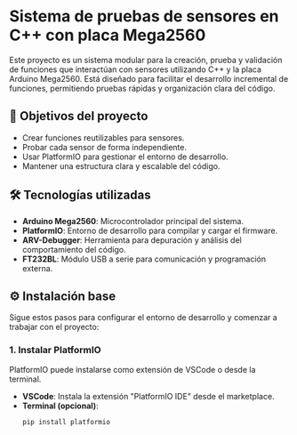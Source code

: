 # Sistema de pruebas de sensores en C++ con placa Mega2560

Este proyecto es un sistema modular para la creación, prueba y validación de funciones que interactúan con sensores utilizando C++ y la placa Arduino Mega2560. Está diseñado para facilitar el desarrollo incremental de funciones, permitiendo pruebas rápidas y organización clara del código.

## 🚀 Objetivos del proyecto

- Crear funciones reutilizables para sensores.
- Probar cada sensor de forma independiente.
- Usar PlatformIO para gestionar el entorno de desarrollo.
- Mantener una estructura clara y escalable del código.

## 🛠️ Tecnologías utilizadas

- **Arduino Mega2560**: Microcontrolador principal del sistema.
- **PlatformIO**: Entorno de desarrollo para compilar y cargar el firmware.
- **ARV-Debugger**: Herramienta para depuración y análisis del comportamiento del código.
- **FT232BL**: Módulo USB a serie para comunicación y programación externa.

## ⚙️ Instalación base

Sigue estos pasos para configurar el entorno de desarrollo y comenzar a trabajar con el proyecto:

### 1. Instalar PlatformIO

PlatformIO puede instalarse como extensión de VSCode o desde la terminal.

- **VSCode**: Instala la extensión "PlatformIO IDE" desde el marketplace.
- **Terminal (opcional)**:
  ```bash
  pip install platformio
